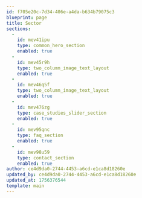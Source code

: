 ```yaml
---
id: f705e20c-7d34-406e-a4da-b634b79075c3
blueprint: page
title: Sector
sections:
  -
    id: mev41ipu
    type: common_hero_section
    enabled: true
  -
    id: mev45r9h
    type: two_column_image_text_layout
    enabled: true
  -
    id: mev46q5f
    type: two_column_image_text_layout
    enabled: true
  -
    id: mev476zg
    type: case_studies_slider_section
    enabled: true
  -
    id: mev95qnc
    type: faq_section
    enabled: true
  -
    id: mev98u59
    type: contact_section
    enabled: true
author: ce4d9da0-2744-4453-a6cd-e1ca8d18260e
updated_by: ce4d9da0-2744-4453-a6cd-e1ca8d18260e
updated_at: 1756376544
template: main
---
```

